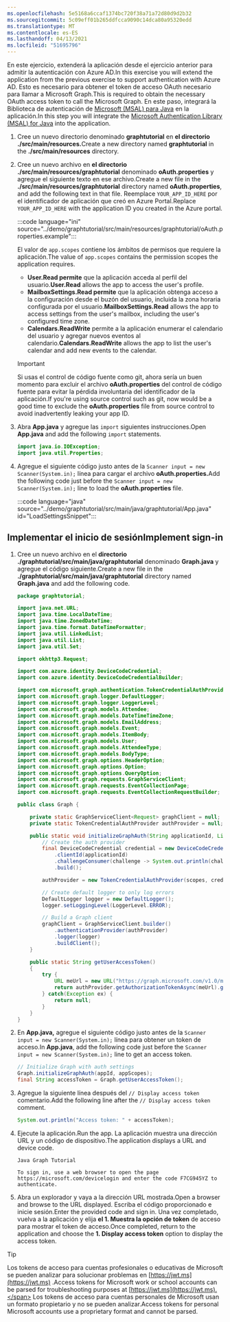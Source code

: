 ```yaml
---
ms.openlocfilehash: 5e5168a6ccaf1374bc720f38a71a72d80d9d2b32
ms.sourcegitcommit: 5c09eff01b265ddfcca9090c14dca80a95320edd
ms.translationtype: MT
ms.contentlocale: es-ES
ms.lasthandoff: 04/13/2021
ms.locfileid: "51695796"
---
```

<!-- markdownlint-disable MD002 MD041 -->

<span data-ttu-id="0ecfe-101">En este ejercicio, extenderá la aplicación desde el ejercicio anterior para admitir la autenticación con Azure AD.</span><span class="sxs-lookup"><span data-stu-id="0ecfe-101">In this exercise you will extend the application from the previous exercise to support authentication with Azure AD.</span></span> <span data-ttu-id="0ecfe-102">Esto es necesario para obtener el token de acceso OAuth necesario para llamar a Microsoft Graph.</span><span class="sxs-lookup"><span data-stu-id="0ecfe-102">This is required to obtain the necessary OAuth access token to call the Microsoft Graph.</span></span> <span data-ttu-id="0ecfe-103">En este paso, integrará la Biblioteca de autenticación de [Microsoft (MSAL) para Java](https://github.com/AzureAD/microsoft-authentication-library-for-java) en la aplicación.</span><span class="sxs-lookup"><span data-stu-id="0ecfe-103">In this step you will integrate the [Microsoft Authentication Library (MSAL) for Java](https://github.com/AzureAD/microsoft-authentication-library-for-java) into the application.</span></span>

1. <span data-ttu-id="0ecfe-104">Cree un nuevo directorio denominado **graphtutorial** en **el directorio ./src/main/resources.**</span><span class="sxs-lookup"><span data-stu-id="0ecfe-104">Create a new directory named **graphtutorial** in the **./src/main/resources** directory.</span></span>

1. <span data-ttu-id="0ecfe-105">Cree un nuevo archivo en **el directorio ./src/main/resources/graphtutorial** denominado **oAuth.properties** y agregue el siguiente texto en ese archivo.</span><span class="sxs-lookup"><span data-stu-id="0ecfe-105">Create a new file in the **./src/main/resources/graphtutorial** directory named **oAuth.properties**, and add the following text in that file.</span></span> <span data-ttu-id="0ecfe-106">Reemplace `YOUR_APP_ID_HERE` por el identificador de aplicación que creó en Azure Portal.</span><span class="sxs-lookup"><span data-stu-id="0ecfe-106">Replace `YOUR_APP_ID_HERE` with the application ID you created in the Azure portal.</span></span>

    :::code language="ini" source="../demo/graphtutorial/src/main/resources/graphtutorial/oAuth.properties.example":::

    <span data-ttu-id="0ecfe-107">El valor de `app.scopes` contiene los ámbitos de permisos que requiere la aplicación.</span><span class="sxs-lookup"><span data-stu-id="0ecfe-107">The value of `app.scopes` contains the permission scopes the application requires.</span></span>

    - <span data-ttu-id="0ecfe-108">**User.Read permite** que la aplicación acceda al perfil del usuario.</span><span class="sxs-lookup"><span data-stu-id="0ecfe-108">**User.Read** allows the app to access the user's profile.</span></span>
    - <span data-ttu-id="0ecfe-109">**MailboxSettings.Read permite** que la aplicación obtenga acceso a la configuración desde el buzón del usuario, incluida la zona horaria configurada por el usuario.</span><span class="sxs-lookup"><span data-stu-id="0ecfe-109">**MailboxSettings.Read** allows the app to access settings from the user's mailbox, including the user's configured time zone.</span></span>
    - <span data-ttu-id="0ecfe-110">**Calendars.ReadWrite** permite a la aplicación enumerar el calendario del usuario y agregar nuevos eventos al calendario.</span><span class="sxs-lookup"><span data-stu-id="0ecfe-110">**Calendars.ReadWrite** allows the app to list the user's calendar and add new events to the calendar.</span></span>

    > [!IMPORTANT]
    > <span data-ttu-id="0ecfe-111">Si usas el control de código fuente como git, ahora sería un buen momento para excluir el archivo **oAuth.properties** del control de código fuente para evitar la pérdida involuntaria del identificador de la aplicación.</span><span class="sxs-lookup"><span data-stu-id="0ecfe-111">If you're using source control such as git, now would be a good time to exclude the **oAuth.properties** file from source control to avoid inadvertently leaking your app ID.</span></span>

1. <span data-ttu-id="0ecfe-112">Abra **App.java** y agregue las `import` siguientes instrucciones.</span><span class="sxs-lookup"><span data-stu-id="0ecfe-112">Open **App.java** and add the following `import` statements.</span></span>

    ```java
    import java.io.IOException;
    import java.util.Properties;
    ```

1. <span data-ttu-id="0ecfe-113">Agregue el siguiente código justo antes de la `Scanner input = new Scanner(System.in);` línea para cargar el archivo **oAuth.properties.**</span><span class="sxs-lookup"><span data-stu-id="0ecfe-113">Add the following code just before the `Scanner input = new Scanner(System.in);` line to load the **oAuth.properties** file.</span></span>

    :::code language="java" source="../demo/graphtutorial/src/main/java/graphtutorial/App.java" id="LoadSettingsSnippet":::

## <a name="implement-sign-in"></a><span data-ttu-id="0ecfe-114">Implementar el inicio de sesión</span><span class="sxs-lookup"><span data-stu-id="0ecfe-114">Implement sign-in</span></span>

1. <span data-ttu-id="0ecfe-115">Cree un nuevo archivo en el **directorio ./graphtutorial/src/main/java/graphtutorial** denominado **Graph.java** y agregue el código siguiente.</span><span class="sxs-lookup"><span data-stu-id="0ecfe-115">Create a new file in the **./graphtutorial/src/main/java/graphtutorial** directory named **Graph.java** and add the following code.</span></span>

    ```java
    package graphtutorial;

    import java.net.URL;
    import java.time.LocalDateTime;
    import java.time.ZonedDateTime;
    import java.time.format.DateTimeFormatter;
    import java.util.LinkedList;
    import java.util.List;
    import java.util.Set;

    import okhttp3.Request;

    import com.azure.identity.DeviceCodeCredential;
    import com.azure.identity.DeviceCodeCredentialBuilder;

    import com.microsoft.graph.authentication.TokenCredentialAuthProvider;
    import com.microsoft.graph.logger.DefaultLogger;
    import com.microsoft.graph.logger.LoggerLevel;
    import com.microsoft.graph.models.Attendee;
    import com.microsoft.graph.models.DateTimeTimeZone;
    import com.microsoft.graph.models.EmailAddress;
    import com.microsoft.graph.models.Event;
    import com.microsoft.graph.models.ItemBody;
    import com.microsoft.graph.models.User;
    import com.microsoft.graph.models.AttendeeType;
    import com.microsoft.graph.models.BodyType;
    import com.microsoft.graph.options.HeaderOption;
    import com.microsoft.graph.options.Option;
    import com.microsoft.graph.options.QueryOption;
    import com.microsoft.graph.requests.GraphServiceClient;
    import com.microsoft.graph.requests.EventCollectionPage;
    import com.microsoft.graph.requests.EventCollectionRequestBuilder;

    public class Graph {

        private static GraphServiceClient<Request> graphClient = null;
        private static TokenCredentialAuthProvider authProvider = null;

        public static void initializeGraphAuth(String applicationId, List<String> scopes) {
            // Create the auth provider
            final DeviceCodeCredential credential = new DeviceCodeCredentialBuilder()
                .clientId(applicationId)
                .challengeConsumer(challenge -> System.out.println(challenge.getMessage()))
                .build();

            authProvider = new TokenCredentialAuthProvider(scopes, credential);

            // Create default logger to only log errors
            DefaultLogger logger = new DefaultLogger();
            logger.setLoggingLevel(LoggerLevel.ERROR);

            // Build a Graph client
            graphClient = GraphServiceClient.builder()
                .authenticationProvider(authProvider)
                .logger(logger)
                .buildClient();
        }

        public static String getUserAccessToken()
        {
            try {
                URL meUrl = new URL("https://graph.microsoft.com/v1.0/me");
                return authProvider.getAuthorizationTokenAsync(meUrl).get();
            } catch(Exception ex) {
                return null;
            }
        }
    }
    ```

1. <span data-ttu-id="0ecfe-116">En **App.java,** agregue el siguiente código justo antes de la `Scanner input = new Scanner(System.in);` línea para obtener un token de acceso.</span><span class="sxs-lookup"><span data-stu-id="0ecfe-116">In **App.java**, add the following code just before the `Scanner input = new Scanner(System.in);` line to get an access token.</span></span>

    ```java
    // Initialize Graph with auth settings
    Graph.initializeGraphAuth(appId, appScopes);
    final String accessToken = Graph.getUserAccessToken();
    ```

1. <span data-ttu-id="0ecfe-117">Agregue la siguiente línea después del `// Display access token` comentario.</span><span class="sxs-lookup"><span data-stu-id="0ecfe-117">Add the following line after the `// Display access token` comment.</span></span>

    ```java
    System.out.println("Access token: " + accessToken);
    ```

1. <span data-ttu-id="0ecfe-118">Ejecute la aplicación.</span><span class="sxs-lookup"><span data-stu-id="0ecfe-118">Run the app.</span></span> <span data-ttu-id="0ecfe-119">La aplicación muestra una dirección URL y un código de dispositivo.</span><span class="sxs-lookup"><span data-stu-id="0ecfe-119">The application displays a URL and device code.</span></span>

    ```Shell
    Java Graph Tutorial

    To sign in, use a web browser to open the page https://microsoft.com/devicelogin and enter the code F7CG945YZ to authenticate.
    ```

1. <span data-ttu-id="0ecfe-120">Abra un explorador y vaya a la dirección URL mostrada.</span><span class="sxs-lookup"><span data-stu-id="0ecfe-120">Open a browser and browse to the URL displayed.</span></span> <span data-ttu-id="0ecfe-121">Escriba el código proporcionado e inicie sesión.</span><span class="sxs-lookup"><span data-stu-id="0ecfe-121">Enter the provided code and sign in.</span></span> <span data-ttu-id="0ecfe-122">Una vez completado, vuelva a la aplicación y elija **el 1. Muestra la opción de token** de acceso para mostrar el token de acceso.</span><span class="sxs-lookup"><span data-stu-id="0ecfe-122">Once completed, return to the application and choose the **1. Display access token** option to display the access token.</span></span>

> [!TIP]
> <span data-ttu-id="0ecfe-123">Los tokens de acceso para cuentas profesionales o educativas de Microsoft se pueden analizar para solucionar problemas en [https://jwt.ms](https://jwt.ms) .</span><span class="sxs-lookup"><span data-stu-id="0ecfe-123">Access tokens for Microsoft work or school accounts can be parsed for troubleshooting purposes at [https://jwt.ms](https://jwt.ms).</span></span> <span data-ttu-id="0ecfe-124">Los tokens de acceso para cuentas personales de Microsoft usan un formato propietario y no se pueden analizar.</span><span class="sxs-lookup"><span data-stu-id="0ecfe-124">Access tokens for personal Microsoft accounts use a proprietary format and cannot be parsed.</span></span>
